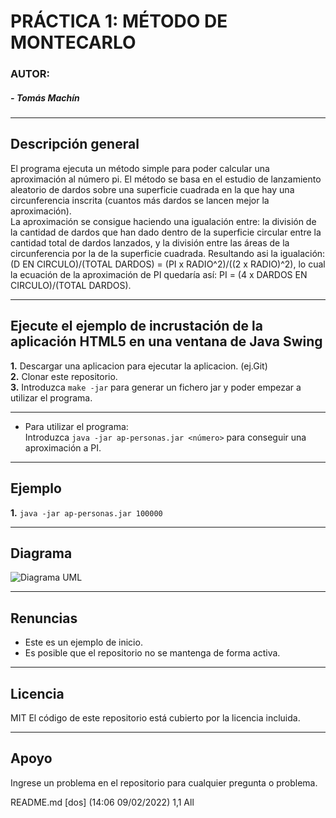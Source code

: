 # PRÁCTICA 1: MÉTODO DE MONTECARLO #

### __AUTOR:__
#####   - __Tomás Machín__
___
## Descripción general
El programa ejecuta un método simple para poder calcular una aproximación al número pi. El método se basa en el estudio de lanzamiento aleatorio de dardos sobre una superficie cuadrada en la que hay una circunferencia inscrita (cuantos más dardos se lancen mejor la aproximación).  
  La aproximación se consigue haciendo una igualación entre: la división de la cantidad de dardos que han dado dentro de la superficie circular entre la cantidad total de dardos lanzados, y la división entre las áreas de la circunferencia por la de la superficie cuadrada. Resultando asi la igualación: (D EN CIRCULO)/(TOTAL DARDOS) = (PI x RADIO^2)/((2 x RADIO)^2), lo cual la ecuación de la aproximación de PI quedaría así: PI = (4 x DARDOS EN CIRCULO)/(TOTAL DARDOS).
___
## Ejecute el ejemplo de incrustación de la aplicación HTML5 en una ventana de Java Swing

**1.** Descargar una aplicacion para ejecutar la aplicacion. (ej.Git)  
**2.** Clonar este repositorio.  
**3.** Introduzca `make -jar` para generar un fichero jar y poder empezar a utilizar el programa.
___
* Para utilizar el programa:  
  Introduzca `java -jar ap-personas.jar <número>` para conseguir una aproximación a PI.
___
## Ejemplo
  **1.** `java -jar ap-personas.jar 100000`
___
## Diagrama
![Diagrama UML](https://bitbucket.org/tomas_machin/practica_1/downloads/class_diagram.png)
___
## Renuncias
* Este es un ejemplo de inicio.
* Es posible que el repositorio no se mantenga de forma activa.
___
## Licencia
MIT
El código de este repositorio está cubierto por la licencia incluida.
___
## Apoyo
Ingrese un problema en el repositorio para cualquier pregunta o problema.

README.md [dos] (14:06 09/02/2022)                                                              1,1 All
